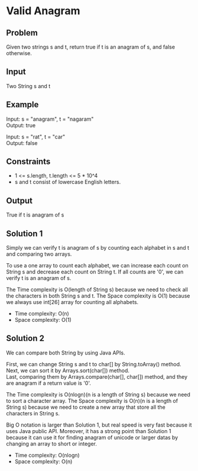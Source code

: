 # Valid Anagram

## Problem

Given two strings s and t, return true if t is an anagram of s, and false otherwise.

## Input

Two String s and t

## Example

Input: s = "anagram", t = "nagaram"  
Output: true

Input: s = "rat", t = "car"  
Output: false

## Constraints

- 1 <= s.length, t.length <= 5 * 10^4
- s and t consist of lowercase English letters.

## Output

True if t is anagram of s

## Solution 1

Simply we can verify t is anagram of s by counting each alphabet in s and t and comparing two arrays.

To use a one array to count each alphabet, we can increase each count on String s and decrease each count on String t. If all counts are '0', we can verify t is an anagram of s.

The Time complexity is O(length of String s) because we need to check all the characters in both String s and t.
The Space complexity is O(1) because we always use int[26] array for counting all alphabets.

- Time complexity: O(n)
- Space complexity: O(1)

## Solution 2

We can compare both String by using Java APIs.

First, we can change String s and t to char[] by String.toArray() method.  
Next, we can sort it by Arrays.sort(char[]) method.  
Last, comparing them by Arrays.compare(char[], char[]) method, and they are anagram if a return value is '0'.

The Time complexity is O(nlogn)(n is a length of String s) because we need to sort a character array.
The Space complexity is O(n)(n is a length of String s) because we need to create a new array that store all the characters in String s.

Big O notation is larger than Solution 1, but real speed is very fast because it uses Java public API.
Moreover, it has a strong point than Solution 1 because it can use it for finding anagram of unicode or larger datas by changing an array to short or integer.

- Time complexity: O(nlogn)
- Space complexity: O(n)
